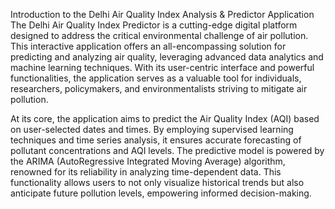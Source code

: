 Introduction to the Delhi Air Quality Index Analysis & Predictor Application
The Delhi Air Quality Index Predictor is a cutting-edge digital platform designed to address the critical environmental challenge of air pollution. This interactive application offers an all-encompassing solution for predicting and analyzing air quality, leveraging advanced data analytics and machine learning techniques. With its user-centric interface and powerful functionalities, the application serves as a valuable tool for individuals, researchers, policymakers, and environmentalists striving to mitigate air pollution.

At its core, the application aims to predict the Air Quality Index (AQI) based on user-selected dates and times. By employing supervised learning techniques and time series analysis, it ensures accurate forecasting of pollutant concentrations and AQI levels. The predictive model is powered by the ARIMA (AutoRegressive Integrated Moving Average) algorithm, renowned for its reliability in analyzing time-dependent data. This functionality allows users to not only visualize historical trends but also anticipate future pollution levels, empowering informed decision-making.
